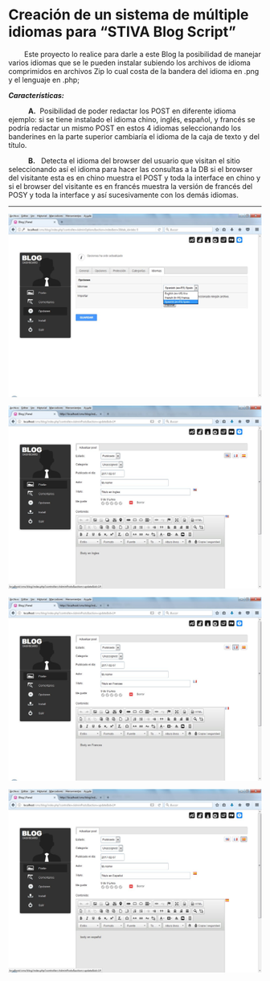 # Creación de un sistema de múltiple idiomas para “STIVA Blog Script” #

        Este proyecto lo realice para darle a este Blog la posibilidad de manejar varios idiomas que se le pueden instalar subiendo los archivos de idioma comprimidos en archivos Zip lo cual costa de la bandera del idioma en .png y el lenguaje en .php;

***Características:***

          **A.**  Posibilidad de poder redactar los POST  en diferente idioma ejemplo: si se tiene instalado el idioma chino, inglés, español, y francés se podría redactar un mismo  POST en estos 4 idiomas seleccionando los banderines en la parte superior cambiaría el idioma de la caja de texto y del título.

          **B.**  	Detecta el idioma del browser del  usuario que visitan el sitio seleccionando así el idioma para hacer las consultas a la DB si el browser del visitante esta es en chino muestra el POST y toda la interface en chino y si el browser del visitante es en francés muestra la versión de francés del POSY y toda la interface y así sucesivamente con los demás idiomas.

----------

![](https://raw.githubusercontent.com/dennysjmarquez/portfolio/master/2016/sistema-de-multiples-idiomas-para-STIVA-Blog-Script/Print%20screen%201%2C%20Proyecto%20creaci%C3%B3n%20de%20un%20sistema%20de%20m%C3%BAltiple%20idiomas%20para%20%E2%80%9CSTIVA%20Blog%20Script%E2%80%9D.jpg)

![](https://raw.githubusercontent.com/dennysjmarquez/portfolio/master/2016/sistema-de-multiples-idiomas-para-STIVA-Blog-Script/Print%20screen%202%2C%20Proyecto%20creaci%C3%B3n%20de%20un%20sistema%20de%20m%C3%BAltiple%20idiomas%20para%20%E2%80%9CSTIVA%20Blog%20Script%E2%80%9D.jpg)

![](https://github.com/dennysjmarquez/portfolio/blob/master/2016/sistema-de-multiples-idiomas-para-STIVA-Blog-Script/Print%20screen%203,%20Proyecto%20creaci%C3%B3n%20de%20un%20sistema%20de%20m%C3%BAltiple%20idiomas%20para%20%E2%80%9CSTIVA%20Blog%20Script%E2%80%9D.jpg?raw=true)

![](https://github.com/dennysjmarquez/portfolio/blob/master/2016/sistema-de-multiples-idiomas-para-STIVA-Blog-Script/Print%20screen%204,%20Proyecto%20creaci%C3%B3n%20de%20un%20sistema%20de%20m%C3%BAltiple%20idiomas%20para%20%E2%80%9CSTIVA%20Blog%20Script%E2%80%9D.jpg?raw=true)
